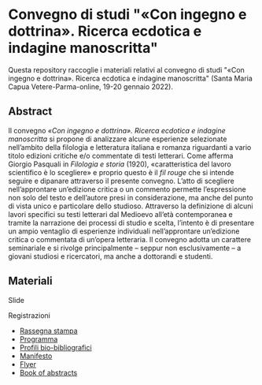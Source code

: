 # Convegno di studi "«Con ingegno e dottrina». Ricerca ecdotica e indagine manoscritta"

Questa repository raccoglie i materiali relativi al convegno di studi "«Con ingegno e dottrina». Ricerca ecdotica e indagine manoscritta" (Santa Maria Capua Vetere-Parma-online, 19-20 gennaio 2022).

## Abstract
Il convegno _«Con ingegno e dottrina». Ricerca ecdotica e indagine manoscritta_ si propone di analizzare alcune esperienze selezionate nell’ambito della filologia e letteratura italiana e romanza riguardanti a vario titolo edizioni critiche e/o commentate di testi letterari. Come afferma Giorgio Pasquali in _Filologia e storia_ (1920), «caratteristica del lavoro scientifico è lo scegliere» e proprio questo è il _fil rouge_ che si intende seguire e dipanare attraverso il presente convegno. L’atto di scegliere nell’approntare un’edizione critica o un commento permette l’espressione non solo del testo e dell’autore presi in considerazione, ma anche del punto di vista unico e particolare dello studioso. Attraverso la definizione di alcuni lavori specifici su testi letterari dal Medioevo all’età contemporanea e tramite la narrazione dei processi di studio e scelta, l’intento è di presentare un ampio ventaglio di esperienze individuali nell’approntare un’edizione critica o commentata di un’opera letteraria. Il convegno adotta un carattere seminariale e si rivolge principalmente – seppur non esclusivamente – a giovani studiosi e ricercatori, ma anche a dottorandi e studenti.

## Materiali

Slide

Registrazioni

* [Rassegna stampa](https://github.com/msartorair/coningegnoedottrina/blob/main/Rassegna_stampa.pdf)
* [Programma](https://github.com/msartorair/coningegnoedottrina/blob/main/Programma.pdf)
* [Profili bio-bibliografici](https://github.com/msartorair/coningegnoedottrina/blob/main/Profili_bio-bibliografici.pdf)
* [Manifesto](https://github.com/msartorair/coningegnoedottrina/blob/main/Manifesto.pdf)
* [Flyer](https://github.com/msartorair/coningegnoedottrina/blob/main/Flyer.pdf)
* [Book of abstracts](https://github.com/msartorair/coningegnoedottrina/blob/main/Book_of_abstracts.pdf)
